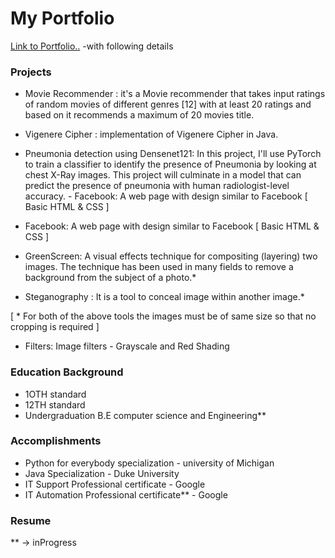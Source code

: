 # My Portfolio
  [Link to Portfolio..](https://imasy36.github.io) -with following details

### Projects

  - Movie Recommender : it's a Movie recommender that takes input ratings of random movies of different genres [12] with at least 20 ratings and based on it recommends a maximum of    20 movies title.
  
  - Vigenere Cipher : implementation of Vigenere Cipher in Java.
  
  - Pneumonia detection using Densenet121: In this project, I'll use PyTorch to train a classifier to identify the presence of Pneumonia by looking
    at chest X-Ray images. This project will culminate in a model that can predict the presence of
    pneumonia with human radiologist-level accuracy.  - Facebook: A web page with design similar to Facebook [ Basic HTML & CSS ]

  - Facebook: A web page with design similar to Facebook [ Basic HTML & CSS ]

  - GreenScreen: A visual effects technique for compositing (layering) two images. The technique has been used in many fields to remove a
              background from the subject of a photo.*
              
  - Steganography : It is a tool to conceal image within another image.*

  [ * For both of the above tools the images must be of same size so that no cropping is required ]

  - Filters: Image filters - Grayscale and Red Shading
  
 
### Education Background
 - 1OTH standard
 - 12TH standard
 - Undergraduation B.E computer science and Engineering**

### Accomplishments
 * Python for everybody specialization - university of Michigan
 * Java Specialization - Duke University
 * IT Support Professional certificate - Google
 * IT Automation Professional certificate** - Google 

###  Resume 

** -> inProgress
